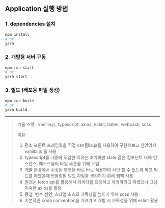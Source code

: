 
## **Application 실행 방법**

### 1. dependencies 설치

```bash
npm install
# or
yarn
```

### 2. 개발용 서버 구동

```bash
npm run start
# or
yarn start
```

### 3. 빌드 (배포용 파일 생성)

```bash
npm run build
# or
yarn build
```


---------


> 기술 스택 : vanilla.js, typescript, axios, eslint, babel, webpack, scss
>
> 이유:
>
> 1.  평소 프론트 프레임웍을 직접 van들lla.js를 사용하여 구현해보고 싶었어서 vanilla.js 를 사용
> 2.  typescript를 나중에 도입한 이유는 초기화한 state 같은 컴포넌트 내에 인스턴스, 메소드들의 타입 추론을 위해 도입
> 3.  개발 환경에서 수정된 부분을 바로 바로 적용하여 확인 할 수 있도록 하고 빌드를 하였을때 번들링된 빌드 파일을 생성하기 위해 웹팩 사용
> 4.  원래는 fetch api를 활용해서 데이터를 요청하고 처리하려고 하였으나 그냥 익숙한 axios를 활용
> 5.  중첩, 변수 선언, 스타일 소스의 가독성을 높이기 위해 scss 사용
> 6.  기본적인 code convention을 가져가고 개발 시 가독성을 위해 eslint 활용
